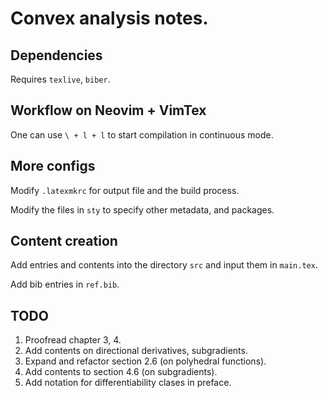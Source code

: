 # Convex analysis notes.

## Dependencies

Requires `texlive`, `biber`.

## Workflow on Neovim + VimTex

One can use `\ + l + l` to start compilation in continuous mode.

## More configs

Modify `.latexmkrc` for output file and the build process.

Modify the files in `sty` to specify other metadata, and packages.

## Content creation

Add entries and contents into the directory `src` and input them in `main.tex`.

Add bib entries in `ref.bib`.

## TODO

1. Proofread chapter 3, 4.
2. Add contents on directional derivatives, subgradients.
3. Expand and refactor section 2.6 (on polyhedral functions).
4. Add contents to section 4.6 (on subgradients).
5. Add notation for differentiability clases in preface.
